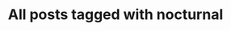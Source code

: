 ---
layout: tag
title: "All posts tagged with nocturnal"
permalink: /weblog/tags/nocturnal/
taxonomy: nocturnal
---